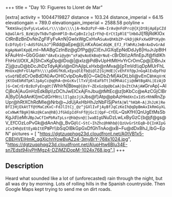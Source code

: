 +++
title = "Day 10: Figueres to Lloret de Mar"

[extra]
activity = 10044719827
distance = 103.24
distance_imperial = 64.15
elevationgain = 789.0
elevationgain_imperial = 2588.58
polyline = "kex`GkwjQvFyLvLwGvLr\\\\Qx\\\\|A~NxDzPzF~HA~IrAv@nFdPrc@{XjDtBjApEpCZdk@aGlArS_BzWj@vTkBvTqDnHPlD~BvCpBnIz]qIrFh@~ErCtIpRlE^lHbO`Jl[fBjRdKlOxCtRnBzBnDvNnZgFlFyFvAnN|GwIxWgCxHvA`SuAxQhKbZP~UkDj@kFxXwO`I`PtKy@nEcDfUyEr[~AdSfGhLbJ`^}Rdd@aEpe@}LnKxA`GmCdG@K_EfJ_FlWhRzJmBrAxDvGrAdKgApNaHlKp@`LmI~MiABgCzInBz@gDfPg@jC}EnJiGXqEpNdDdJyB|HuJrJpBtHkFAuHnI~GbGG`dAh^dAvExi@y@n^xFa@vAoEkBo@rNuE~C`BrDb\\\\zAfInEpJf@fIdIKhFhHx\\\\lOtX_A|ShCxKgDp@lDo@|@xIz@PdBvUpHtMtHvYrCrOmCp@|DBnJxZ|j@zuD@bDcJhDzTdyAjKvl@nDhAjIpLxHxb@nMva@[pTmVd\\\\qDpMUrFhL`MnUxx@hFrGlApFh\\\\pDdGfKdLxEps@lEfb@i@lZ{GjHdE|CvEhFXf@pJnGqAlEvDpFhUvSxQfB`EdCrOeBdDN}AvOHlCvIpDoAvB|O~GkDbZrM|AkDtLbIi@vEnC`BhKqVrKjKtDoEbRdTpKlJpAyCc@q@hA~@nGcKv[lTxVjEnEaFbTt]hEMhAiCji@dWtBgAhL|EzAjD|G~CmCrErBzBzFyEng@t[`WhIrN|B`Dmq@{@sY~ZExGz@p@bCaA|QvZtChAjAW`GrvAp[~AlCjBcA|AuGnHzEdkBp\\\\zDChJwElCxAjFnJbu@tMtEc@z[bKbCc@eAzCGjClBrA|ByD|AdAnKl]mCdGrH`RtLlIlg@zJjX`Jbs@f}Atp@pbAzH`HdXnIxIdSrRhN`RnZpUpr@hRtXChRdMle@Nrb@~JdUjAxHbHhJzNbFlSjP`HfA|Wl^hKbR~A|JhJzK|ReBfI}HjEkAtTf@tMaCzKxC~FdJlItCj_@z^jGXlIvFjAyBfJqCzKeIh@qDpBmAxIkRmGyXLoCxNwKfBgH}Nkz@kCan@hB}JfGkEpIdFnFf@jGcI|QpF~CY`I}L~QsKfH{QnUgEtMsSbKgJd\\\\eMrJ`BpJwCfImPbRaTpLsr@hb@sn@|]waBIgG`NuDzLwLxByGzC{b@jf@gs@V_EfCOzLoPvGk@dAnAh@_BvG`@lC~StC~IhZhc@hNhb@|QzUvGrStEqB~D{InKIpGzCvIHh@zEtEyAbItE`P`B`Pr\\\\bSqOlBkGpGxDfGhTnAo@xB~Fu@dDxBhJ_IbG~EpN"
pictures = [ "https://dgtzuqphqg23d.cloudfront.net/A0tVB1x5-CBEHVElHmR_qgXichnYowBvAZz4-3myBrY-768x1024.jpg", "https://dgtzuqphqg23d.cloudfront.net/AIupHtw6BIu34E-sn7Edst94jvPHMgz4-DZjMZjDopM-1024x768.jpg",]
+++

## Description

Heard what sounded like a lot of (unforecasted) rain through the night, but all was dry by morning. Lots of rolling hills in the Spanish countryside. Then Google Maps kept trying to send me on dirt roads.
